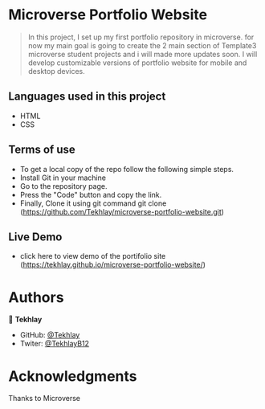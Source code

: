 # Microverse Portfolio Website

> In this project, I set up my first portfolio repository in microverse. for now my main goal is going to create the 2 main section of Template3 microverse student projects and i will made more updates soon. I will develop customizable versions of portfolio website for mobile and desktop devices.

## Languages used in this project

- HTML
- CSS

## Terms of use

- To get a local copy of the repo follow the following simple steps.
- Install Git in your machine
- Go to the repository page.
- Press the "Code" button and copy the link.
- Finally, Clone it using git command git clone (https://github.com/Tekhlay/microverse-portfolio-website.git)

## Live Demo

- click here to view demo of the portifolio site (https://tekhlay.github.io/microverse-portfolio-website/)

# Authors

👤 **Tekhlay**

- GitHub: [@Tekhlay](https://github.com/Tekhlay)
- Twiter: [@TekhlayB12](https://twitter.com/TekhlayB12)

# Acknowledgments

Thanks to Microverse
